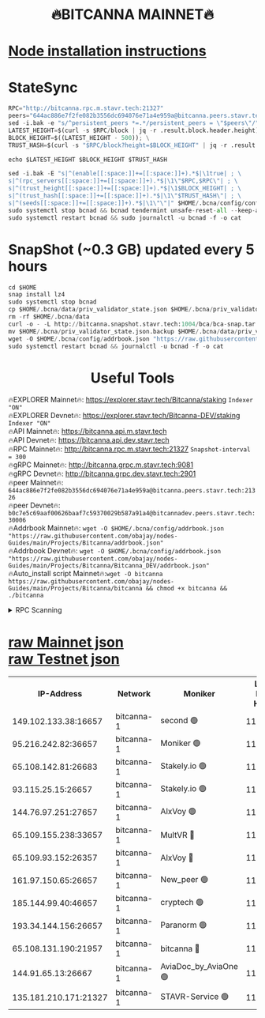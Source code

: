 <h1 align="center"> 🔥BITCANNA MAINNET🔥</h1>


[Node installation instructions](https://github.com/obajay/nodes-Guides/tree/main/Projects/Bitcanna)
=

# StateSync
```python
RPC="http://bitcanna.rpc.m.stavr.tech:21327"
peers="644ac886e7f2fe082b3556dc694076e71a4e959a@bitcanna.peers.stavr.tech:21326"
sed -i.bak -e "s/^persistent_peers *=.*/persistent_peers = \"$peers\"/" $HOME/.bcna/config/config.toml
LATEST_HEIGHT=$(curl -s $RPC/block | jq -r .result.block.header.height); \
BLOCK_HEIGHT=$((LATEST_HEIGHT - 500)); \
TRUST_HASH=$(curl -s "$RPC/block?height=$BLOCK_HEIGHT" | jq -r .result.block_id.hash)

echo $LATEST_HEIGHT $BLOCK_HEIGHT $TRUST_HASH

sed -i.bak -E "s|^(enable[[:space:]]+=[[:space:]]+).*$|\1true| ; \
s|^(rpc_servers[[:space:]]+=[[:space:]]+).*$|\1\"$RPC,$RPC\"| ; \
s|^(trust_height[[:space:]]+=[[:space:]]+).*$|\1$BLOCK_HEIGHT| ; \
s|^(trust_hash[[:space:]]+=[[:space:]]+).*$|\1\"$TRUST_HASH\"| ; \
s|^(seeds[[:space:]]+=[[:space:]]+).*$|\1\"\"|" $HOME/.bcna/config/config.toml
sudo systemctl stop bcnad && bcnad tendermint unsafe-reset-all --keep-addr-book
sudo systemctl restart bcnad && sudo journalctl -u bcnad -f -o cat
```
# SnapShot (~0.3 GB) updated every 5 hours
```python
cd $HOME
snap install lz4
sudo systemctl stop bcnad
cp $HOME/.bcna/data/priv_validator_state.json $HOME/.bcna/priv_validator_state.json.backup
rm -rf $HOME/.bcna/data
curl -o - -L http://bitcanna.snapshot.stavr.tech:1004/bca/bca-snap.tar.lz4 | lz4 -c -d - | tar -x -C $HOME/.bcna --strip-components 2
mv $HOME/.bcna/priv_validator_state.json.backup $HOME/.bcna/data/priv_validator_state.json
wget -O $HOME/.bcna/config/addrbook.json "https://raw.githubusercontent.com/obajay/nodes-Guides/main/Projects/Bitcanna/addrbook.json"
sudo systemctl restart bcnad && journalctl -u bcnad -f -o cat
```

 <h1 align="center"> Useful Tools</h1>

🔥EXPLORER Mainnet🔥:    https://explorer.stavr.tech/Bitcanna/staking          `Indexer "ON"` \
🔥EXPLORER Devnet🔥:     https://explorer.stavr.tech/Bitcanna-DEV/staking     `Indexer "ON"` \
🔥API Mainnet🔥:         https://bitcanna.api.m.stavr.tech \
🔥API Devnet🔥:          https://bitcanna.api.dev.stavr.tech \
🔥RPC Mainnet🔥:         http://bitcanna.rpc.m.stavr.tech:21327         `Snapshot-interval = 300` \
🔥gRPC Mainnet🔥:        http://bitcanna.grpc.m.stavr.tech:9081 \
🔥gRPC Devnet🔥:         http://bitcanna.grpc.dev.stavr.tech:2901 \
🔥peer Mainnet🔥:        `644ac886e7f2fe082b3556dc694076e71a4e959a@bitcanna.peers.stavr.tech:21326` \
🔥peer Devnet🔥:         `b0c7e5c69aaf00626baaf7c59370029b587a91a4@bitcannadev.peers.stavr.tech:30006` \
🔥Addrbook Mainnet🔥:    ```wget -O $HOME/.bcna/config/addrbook.json "https://raw.githubusercontent.com/obajay/nodes-Guides/main/Projects/Bitcanna/addrbook.json"``` \
🔥Addrbook Devnet🔥:    ```wget -O $HOME/.bcna/config/addrbook.json "https://raw.githubusercontent.com/obajay/nodes-Guides/main/Projects/Bitcanna/Bitcanna_DEV/addrbook.json"``` \
🔥Auto_install script Mainnet🔥:```wget -O bitcanna https://raw.githubusercontent.com/obajay/nodes-Guides/main/Projects/Bitcanna/bitcanna && chmod +x bitcanna && ./bitcanna```



<details>
<summary>RPC Scanning</summary>

<h2 align="center"> We scan nodes in real time every 4 hours. And we provide the final result of RPC endpoints.
We cannot influence the operation of these nodes in any way. </h2>


```python
If Voting Power is higher than 0 --> then the Node is a validator of the network and may be subject to attack and be a potential threat to the chain.
```
```python
We marked such validators with a red symbol
```

</details>

[raw Mainnet json](https://rpc-check.bcam.stavr.tech/bcam/rpc-bcam-result.json) \
[raw Testnet json](https://github.com/obajay/StateSync-snapshots/tree/main/Projects/Bitcanna/Rpc-Check-Testnet)
=



<table><tr><th>IP-Address</th><th>Network</th><th>Moniker</th><th>Latest Block Height</th><th>Earliest Block Height</th><th>Catching Up</th><th>Tx Index</th><th>Voting Power</th><th>Scan Time</th></tr><tr><td>149.102.133.38:16657</td><td>bitcanna-1</td><td>second 🟢</td><td>11745946</td><td>1</td><td>False</td><td>on</td><td>0</td><td>2023-12-19T13:48:00.684147410UTC</td></tr><tr><td>95.216.242.82:36657</td><td>bitcanna-1</td><td>Moniker 🟢</td><td>11745936</td><td>5776907</td><td>False</td><td>on</td><td>0</td><td>2023-12-19T13:47:05.496524520UTC</td></tr><tr><td>65.108.142.81:26683</td><td>bitcanna-1</td><td>Stakely.io 🟢</td><td>11745940</td><td>6152001</td><td>False</td><td>on</td><td>0</td><td>2023-12-19T13:47:26.961309316UTC</td></tr><tr><td>93.115.25.15:26657</td><td>bitcanna-1</td><td>Stakely.io 🟢</td><td>11745939</td><td>6520001</td><td>False</td><td>on</td><td>0</td><td>2023-12-19T13:47:20.494612265UTC</td></tr><tr><td>144.76.97.251:27657</td><td>bitcanna-1</td><td>AlxVoy 🟢</td><td>11745944</td><td>8805201</td><td>False</td><td>on</td><td>0</td><td>2023-12-19T13:47:50.989542163UTC</td></tr><tr><td>65.109.155.238:33657</td><td>bitcanna-1</td><td>MultVR 🔴</td><td>11745941</td><td>9933415</td><td>False</td><td>on</td><td>350061</td><td>2023-12-19T13:47:33.916579630UTC</td></tr><tr><td>65.109.93.152:26357</td><td>bitcanna-1</td><td>AlxVoy 🔴</td><td>11745946</td><td>10824001</td><td>False</td><td>on</td><td>1391603</td><td>2023-12-19T13:48:01.249218944UTC</td></tr><tr><td>161.97.150.65:26657</td><td>bitcanna-1</td><td>New_peer 🟢</td><td>11745940</td><td>11334001</td><td>False</td><td>on</td><td>0</td><td>2023-12-19T13:47:27.272217201UTC</td></tr><tr><td>185.144.99.40:46657</td><td>bitcanna-1</td><td>cryptech 🟢</td><td>11745936</td><td>11528001</td><td>False</td><td>on</td><td>0</td><td>2023-12-19T13:47:03.081409690UTC</td></tr><tr><td>193.34.144.156:26657</td><td>bitcanna-1</td><td>Paranorm 🟢</td><td>11745942</td><td>11645501</td><td>False</td><td>on</td><td>0</td><td>2023-12-19T13:47:38.604570795UTC</td></tr><tr><td>65.108.131.190:21957</td><td>bitcanna-1</td><td>bitcanna 🔴</td><td>11745942</td><td>11645942</td><td>False</td><td>on</td><td>408474</td><td>2023-12-19T13:47:38.334250761UTC</td></tr><tr><td>144.91.65.13:26667</td><td>bitcanna-1</td><td>AviaDoc_by_AviaOne 🟢</td><td>11745940</td><td>11736001</td><td>False</td><td>on</td><td>0</td><td>2023-12-19T13:47:46.289935336UTC</td></tr><tr><td>135.181.210.171:21327</td><td>bitcanna-1</td><td>STAVR-Service 🟢</td><td>11745944</td><td>11744001</td><td>False</td><td>on</td><td>0</td><td>2023-12-19T13:47:50.744146897UTC</td></tr></table>
